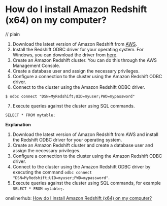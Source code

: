 # How do I install Amazon Redshift (x64) on my computer?
// plain

1. Download the latest version of Amazon Redshift from [AWS](https://aws.amazon.com/redshift/).
2. Install the Redshift ODBC driver for your operating system. For Windows, you can download the driver from [here](https://docs.aws.amazon.com/redshift/latest/mgmt/configure-odbc-connection.html#obtain-odbc-driver).
3. Create an Amazon Redshift cluster. You can do this through the AWS Management Console.
4. Create a database user and assign the necessary privileges.
5. Configure a connection to the cluster using the Amazon Redshift ODBC driver.
6. Connect to the cluster using the Amazon Redshift ODBC driver.
```
$ odbc connect "DSN=MyRedshift;UID=myuser;PWD=mypassword"
```
7. Execute queries against the cluster using SQL commands.
```
SELECT * FROM mytable;
```

**Explanation**
1. Download the latest version of Amazon Redshift from AWS and install the Redshift ODBC driver for your operating system.
2. Create an Amazon Redshift cluster and create a database user and assign the necessary privileges.
3. Configure a connection to the cluster using the Amazon Redshift ODBC driver.
4. Connect to the cluster using the Amazon Redshift ODBC driver by executing the command `odbc connect "DSN=MyRedshift;UID=myuser;PWD=mypassword"`.
5. Execute queries against the cluster using SQL commands, for example `SELECT * FROM mytable;`.

onelinerhub: [How do I install Amazon Redshift (x64) on my computer?](https://onelinerhub.com/amazon-redshift/how-do-i-install-amazon-redshift--x----on-my-computer)
